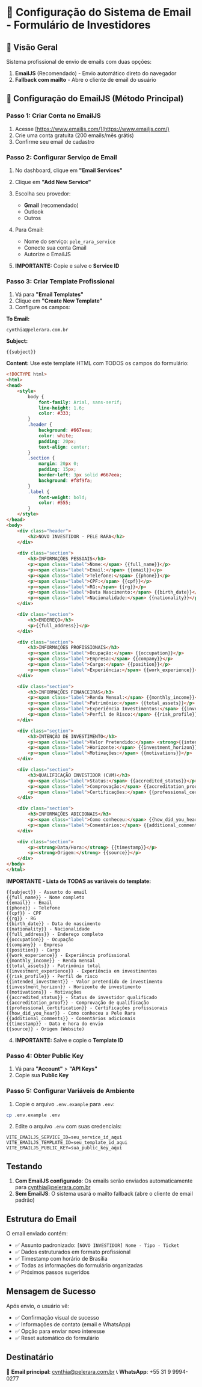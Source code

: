 # 📧 Configuração do Sistema de Email - Formulário de Investidores

## 🎯 Visão Geral

Sistema profissional de envio de emails com duas opções:

1. **EmailJS** (Recomendado) - Envio automático direto do navegador
2. **Fallback com mailto** - Abre o cliente de email do usuário

## 🚀 Configuração do EmailJS (Método Principal)

### Passo 1: Criar Conta no EmailJS

1. Acesse [https://www.emailjs.com/](https://www.emailjs.com/)
2. Crie uma conta gratuita (200 emails/mês grátis)
3. Confirme seu email de cadastro

### Passo 2: Configurar Serviço de Email

1. No dashboard, clique em **"Email Services"**
2. Clique em **"Add New Service"**
3. Escolha seu provedor:
   - **Gmail** (recomendado)
   - Outlook
   - Outros

4. Para Gmail:
   - Nome do serviço: `pele_rara_service`
   - Conecte sua conta Gmail
   - Autorize o EmailJS
5. **IMPORTANTE:** Copie e salve o **Service ID**

### Passo 3: Criar Template Profissional

1. Vá para **"Email Templates"**
2. Clique em **"Create New Template"**
3. Configure os campos:

**To Email:**
```
cynthia@pelerara.com.br
```

**Subject:**
```
{{subject}}
```

**Content:** Use este template HTML com TODOS os campos do formulário:

```html
<!DOCTYPE html>
<html>
<head>
    <style>
        body { 
            font-family: Arial, sans-serif; 
            line-height: 1.6; 
            color: #333;
        }
        .header { 
            background: #667eea;
            color: white;
            padding: 20px; 
            text-align: center;
        }
        .section { 
            margin: 20px 0; 
            padding: 15px; 
            border-left: 3px solid #667eea; 
            background: #f8f9fa; 
        }
        .label { 
            font-weight: bold; 
            color: #555; 
        }
    </style>
</head>
<body>
    <div class="header">
        <h2>NOVO INVESTIDOR - PELE RARA</h2>
    </div>
    
    <div class="section">
        <h3>INFORMAÇÕES PESSOAIS</h3>
        <p><span class="label">Nome:</span> {{full_name}}</p>
        <p><span class="label">Email:</span> {{email}}</p>
        <p><span class="label">Telefone:</span> {{phone}}</p>
        <p><span class="label">CPF:</span> {{cpf}}</p>
        <p><span class="label">RG:</span> {{rg}}</p>
        <p><span class="label">Data Nascimento:</span> {{birth_date}}</p>
        <p><span class="label">Nacionalidade:</span> {{nationality}}</p>
    </div>

    <div class="section">
        <h3>ENDEREÇO</h3>
        <p>{{full_address}}</p>
    </div>

    <div class="section">
        <h3>INFORMAÇÕES PROFISSIONAIS</h3>
        <p><span class="label">Ocupação:</span> {{occupation}}</p>
        <p><span class="label">Empresa:</span> {{company}}</p>
        <p><span class="label">Cargo:</span> {{position}}</p>
        <p><span class="label">Experiência:</span> {{work_experience}}</p>
    </div>

    <div class="section">
        <h3>INFORMAÇÕES FINANCEIRAS</h3>
        <p><span class="label">Renda Mensal:</span> {{monthly_income}}</p>
        <p><span class="label">Patrimônio:</span> {{total_assets}}</p>
        <p><span class="label">Experiência Investimentos:</span> {{investment_experience}}</p>
        <p><span class="label">Perfil de Risco:</span> {{risk_profile}}</p>
    </div>

    <div class="section">
        <h3>INTENÇÃO DE INVESTIMENTO</h3>
        <p><span class="label">Valor Pretendido:</span> <strong>{{intended_investment}}</strong></p>
        <p><span class="label">Horizonte:</span> {{investment_horizon}}</p>
        <p><span class="label">Motivações:</span> {{motivations}}</p>
    </div>

    <div class="section">
        <h3>QUALIFICAÇÃO INVESTIDOR (CVM)</h3>
        <p><span class="label">Status:</span> {{accredited_status}}</p>
        <p><span class="label">Comprovação:</span> {{accreditation_proof}}</p>
        <p><span class="label">Certificações:</span> {{professional_certification}}</p>
    </div>

    <div class="section">
        <h3>INFORMAÇÕES ADICIONAIS</h3>
        <p><span class="label">Como conheceu:</span> {{how_did_you_hear}}</p>
        <p><span class="label">Comentários:</span> {{additional_comments}}</p>
    </div>

    <div class="section">
        <p><strong>Data/Hora:</strong> {{timestamp}}</p>
        <p><strong>Origem:</strong> {{source}}</p>
    </div>
</body>
</html>
```

**IMPORTANTE - Lista de TODAS as variáveis do template:**
```
{{subject}} - Assunto do email
{{full_name}} - Nome completo
{{email}} - Email
{{phone}} - Telefone
{{cpf}} - CPF
{{rg}} - RG
{{birth_date}} - Data de nascimento
{{nationality}} - Nacionalidade
{{full_address}} - Endereço completo
{{occupation}} - Ocupação
{{company}} - Empresa
{{position}} - Cargo
{{work_experience}} - Experiência profissional
{{monthly_income}} - Renda mensal
{{total_assets}} - Patrimônio total
{{investment_experience}} - Experiência em investimentos
{{risk_profile}} - Perfil de risco
{{intended_investment}} - Valor pretendido de investimento
{{investment_horizon}} - Horizonte de investimento
{{motivations}} - Motivações
{{accredited_status}} - Status de investidor qualificado
{{accreditation_proof}} - Comprovação de qualificação
{{professional_certification}} - Certificações profissionais
{{how_did_you_hear}} - Como conheceu a Pele Rara
{{additional_comments}} - Comentários adicionais
{{timestamp}} - Data e hora do envio
{{source}} - Origem (Website)
```

4. **IMPORTANTE:** Salve e copie o **Template ID**

### Passo 4: Obter Public Key

1. Vá para **"Account"** > **"API Keys"**
2. Copie sua **Public Key**

### Passo 5: Configurar Variáveis de Ambiente

1. Copie o arquivo `.env.example` para `.env`:
```bash
cp .env.example .env
```

2. Edite o arquivo `.env` com suas credenciais:

```env
VITE_EMAILJS_SERVICE_ID=seu_service_id_aqui
VITE_EMAILJS_TEMPLATE_ID=seu_template_id_aqui  
VITE_EMAILJS_PUBLIC_KEY=sua_public_key_aqui
```

## Testando

1. **Com EmailJS configurado**: Os emails serão enviados automaticamente para cynthia@pelerara.com.br
2. **Sem EmailJS**: O sistema usará o mailto fallback (abre o cliente de email padrão)

## Estrutura do Email

O email enviado contém:
- ✅ Assunto padronizado: `[NOVO INVESTIDOR] Nome - Tipo - Ticket`
- ✅ Dados estruturados em formato profissional
- ✅ Timestamp com horário de Brasília
- ✅ Todas as informações do formulário organizadas
- ✅ Próximos passos sugeridos

## Mensagem de Sucesso

Após envio, o usuário vê:
- ✅ Confirmação visual de sucesso
- ✅ Informações de contato (email e WhatsApp)
- ✅ Opção para enviar novo interesse
- ✅ Reset automático do formulário

## Destinatário

📧 **Email principal**: cynthia@pelerara.com.br
📞 **WhatsApp**: +55 31 9 9994-0277

